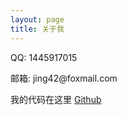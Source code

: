```yaml
---
layout: page
title: 关于我 
---
```


<p>
QQ: 1445917015
<p>
邮箱: jing42@foxmail.com
<p>
我的代码在这里 <a target="_blank" href='https://github.com/Jing42'>Github</a> 



